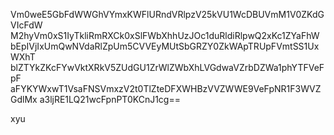 Vm0weE5GbFdWWGhVYmxKWFlURndVRlpzV25kVU1WcDBUVmM1V0ZKdGVIcFdW
M2hyVm0xS1IyTkliRmRXCk0xSlFWbXhhUzJOc1duRldiRlpwQ2xKc1ZYaFhW
bEpIVjIxUmQwNVdaRlZpUm5CVVEyMUtSbGRZY0ZkWApTRUpFVmtSS1UxWXhT
blZTYkZKcFYwVktXRkV5ZUdGU1ZrWlZWbXhLVGdwaVZrbDZWa1phYTFVeFpF
aFYKYWxwT1VsaFNSVmxzV2t0TlZteDFXWHBzVVZWWE9VeFpNR1F3WVZGdlMx
a3ljRE1LQ21wcFpnPT0KCnJ1cg==

xyu